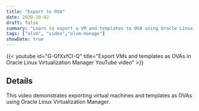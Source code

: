 ```yaml
---
title: "Export to OVA"
date: 2020-10-02
draft: false
summary: "Learn to export a VM and templates to OVA using Oracle Linux Virtualization Manager."
tags: ["olvm", "video","olvm-manage"]
showDate: true
---
```


{{< youtube id="G-GfXxfCI-Q" title="Export VMs and templates as OVAs in Oracle Linux Virtualization Manager YouTube video" >}}

## Details

This video demonstrates exporting virtual machines and templates as OVAs using Oracle Linux Virtualization Manager.
